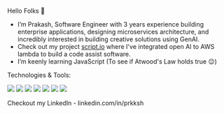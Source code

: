 Hello Folks 👋
-  I’m Prakash, Software Engineer with 3 years experience building enterprise applications, designing microservices architecture, and incredibly interested in building creative solutions using GenAI.
-  Check out my project [script.io](https://github.com/prkksh/scriptio) where I've integrated open AI to AWS lambda to build a code assist software.
-  I’m keenly learning JavaScript (To see if Atwood's Law holds true 😉)

Technologies & Tools:  

![](https://img.shields.io/badge/<OS>-<Linux>-informational?style=flat&logo=<LOGO_NAME>&logoColor=white&color=2bbc8a) ![](https://img.shields.io/badge/<Editor>-<Intellij-IDE>-informational?style=flat&logo=<LOGO_NAME>&logoColor=white&color=2bbc8a) ![](https://img.shields.io/badge/<Code>-<Java>-informational?style=flat&logo=<LOGO_NAME>&logoColor=white&color=2bbc8a) ![](https://img.shields.io/badge/<Code>-<JavaScript>-informational?style=flat&logo=<LOGO_NAME>&logoColor=white&color=2bbc8a) ![](https://img.shields.io/badge/<Shell>-<Git-Bash>-informational?style=flat&logo=<LOGO_NAME>&logoColor=white&color=2bbc8a)
![](https://img.shields.io/badge/<DBM>-<MySql>-informational?style=flat&logo=<LOGO_NAME>&logoColor=white&color=2bbc8a) ![](https://img.shields.io/badge/<VCS>-<Git>-informational?style=flat&logo=<LOGO_NAME>&logoColor=white&color=2bbc8a)

Checkout my LinkedIn - linkedin.com/in/prkksh
<!---
prkksh/prkksh is a ✨ special ✨ repository because its `README.md` (this file) appears on your GitHub profile.
You can click the Preview link to take a look at your changes.
--->
